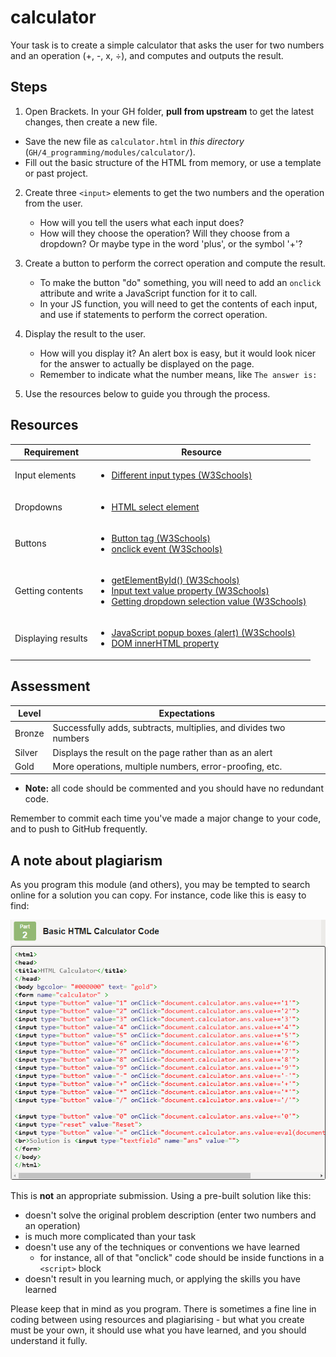 # calculator

Your task is to create a simple calculator that asks the user for two numbers and an operation (+, -, x, ÷), and computes and outputs the result.

## Steps

1. Open Brackets. In your GH folder, **pull from upstream** to get the latest changes, then create a new file.

  - Save the new file as `calculator.html` in *this directory* (`GH/4_programming/modules/calculator/`).
  - Fill out the basic structure of the HTML from memory, or use a template or past project.

2. Create three `<input>` elements to get the two numbers and the operation from the user.

    - How will you tell the users what each input does?
    - How will they choose the operation? Will they choose from a dropdown? Or maybe type in the word 'plus', or the symbol '+'?

3. Create a button to perform the correct operation and compute the result.

    - To make the button "do" something, you will need to add an `onclick` attribute and write a JavaScript function for it to call.
    - In your JS function, you will need to get the contents of each input, and use if statements to perform the correct operation.

4. Display the result to the user.

    - How will you display it? An alert box is easy, but it would look nicer for the answer to actually be displayed on the page.
    - Remember to indicate what the number means, like `The answer is: `

5. Use the resources below to guide you through the process.

## Resources

| Requirement | Resource |
|-------------|----------|
| Input elements | <ul><li>[Different input types (W3Schools)](https://www.w3schools.com/tags/att_input_type.asp)</li></ul> |
| Dropdowns   | <ul><li>[HTML select element](https://www.w3schools.com/tags/tag_select.asp)</li></ul> |
| Buttons     | <ul><li>[Button tag (W3Schools)](https://www.w3schools.com/tags/tag_button.asp)</li><li>[onclick event (W3Schools)](https://www.w3schools.com/tags/ev_onclick.asp)</li></ul> |
| Getting contents | <ul><li>[getElementById() (W3Schools)](https://www.w3schools.com/jsref/met_document_getelementbyid.asp)</li><li>[Input text value property (W3Schools)](https://www.w3schools.com/jsref/prop_text_value.asp)</li><li>[Getting dropdown selection value (W3Schools)](https://www.w3schools.com/jsref/prop_select_value.asp)</li></ul> |
| Displaying results | <ul><li>[JavaScript popup boxes (alert) (W3Schools)](https://www.w3schools.com/js/js_popup.asp)</li><li>[DOM innerHTML property](https://www.w3schools.com/jsref/prop_html_innerhtml.asp)</li></ul> |

## Assessment

| Level  | Expectations |
|--------|--------------|
| Bronze | Successfully adds, subtracts, multiplies, and divides two numbers |
| Silver | Displays the result on the page rather than as an alert |
| Gold   | More operations, multiple numbers, error-proofing, etc. |

- **Note:** all code should be commented and you should have no redundant code.

Remember to commit each time you've made a major change to your code, and to push to GitHub frequently.

## A note about plagiarism

As you program this module (and others), you may be tempted to search online for a solution you can copy. For instance, code like this is easy to find:

![Online Code](./online_code.png "Online Calculator Code")

This is **not** an appropriate submission. Using a pre-built solution like this:

  - doesn't solve the original problem description (enter two numbers and an operation)
  - is much more complicated than your task
  - doesn't use any of the techniques or conventions we have learned
    - for instance, all of that "onclick" code should be inside functions in a `<script>` block
  - doesn't result in you learning much, or applying the skills you have learned

Please keep that in mind as you program. There is sometimes a fine line in coding between using resources and plagiarising - but what you create must be your own, it should use what you have learned, and you should understand it fully.
